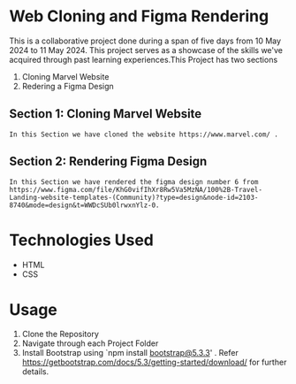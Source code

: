 # Web Cloning and Figma Rendering

This is a collaborative project done during a span of five days from 10 May 2024 to 11 May 2024. This project serves as a showcase of the skills we've acquired through past learning experiences.This Project has two sections
1. Cloning Marvel Website 
2. Redering a Figma Design


## Section 1: Cloning Marvel Website 

    In this Section we have cloned the website https://www.marvel.com/ . 

## Section 2: Rendering Figma Design

    In this Section we have rendered the figma design number 6 from https://www.figma.com/file/KhG0vifIhXr8Rw5Va5MzNA/100%2B-Travel-Landing-website-templates-(Community)?type=design&node-id=2103-8740&mode=design&t=WWDcSUb0lrwxnYlz-0. 

# Technologies Used

- HTML
- CSS

# Usage

1. Clone the Repository
2. Navigate through each Project Folder
3. Install Bootstrap using `npm install bootstrap@5.3.3' . Refer https://getbootstrap.com/docs/5.3/getting-started/download/ for further details.
